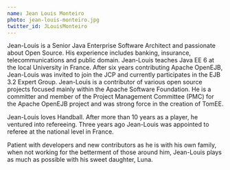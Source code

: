```yaml
---
name: Jean Louis Monteiro
photo: jean-louis-monteiro.jpg
twitter_id: JLouisMonteiro
---
```


Jean-Louis is a Senior Java Enterprise Software Architect and passionate about Open Source. His experience includes banking, insurance, telecommunications and public domain. Jean-Louis teaches Java EE 6 at the local University in France. After six years contributing Apache OpenEJB, Jean-Louis was invited to join the JCP and currently participates in the EJB 3.2 Expert Group. Jean-Louis is a contributor of various open source projects focused mainly within the Apache Software Foundation. He is a committer and member of the Project Management Committee (PMC) for the Apache OpenEJB project and was strong force in the creation of TomEE.

Jean-Louis loves Handball. After more than 10 years as a player, he ventured into refereeing. Three years ago Jean-Louis was appointed to referee at the national level in France.

Patient with developers and new contributors as he is with his own family, when not working for the betterment of those around him, Jean-Louis plays as much as possible with his sweet daughter, Luna.